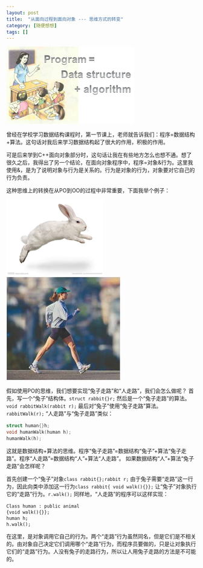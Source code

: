 ```yaml
---
layout: post
title:  "从面向过程到面向对象 --- 思维方式的转变"
category: [随便想想]
tags: []
---
```


![](/images/2020/12)  

曾经在学校学习数据结构课程时，第一节课上，老师就告诉我们：程序=数据结构+算法。这句话对我后来学习数据结构起了很大的作用，积极的作用。

可是后来学到C++面向对象部分时，这句话让我在有些地方怎么也想不通。想了很久之后，我得出了另一个结论，在面向对象程序中，程序=对象&行为。这里我使用&，是为了说明对象与行为是关系的。行为是对象的行为，对象要对它自己的行为负责。

这种思维上的转换在从PO到OO的过程中非常重要，下面我举个例子：

![](/images/2020/13)  
![](/images/2020/14)  

假如使用PO的思维，我们想要实现“兔子走路”和“人走路”，我们会怎么做呢？
首先，写一个“兔子”结构体。`struct rabbit{}r;`
然后是一个“兔子走路”的算法。`void rabbitWalk(rabbit r);`
最后对“兔子”使用“兔子走路”算法。`rabbitWalk(r);`
“人走路”与“兔子走路”类似：

```C++
struct human{}h;
void humanWalk(human h);
humanWalk(h);
```

这就是数据结构+算法的思维。程序“兔子走路”=数据结构“兔子”+算法“兔子走路”。程序“人走路”=数据结构“人”+算法“人走路”。
如果数据结构“人”+算法“兔子走路”会怎样呢？

首先创建一个“兔子”对象`class rabbit{};rabbit r;`
由于兔子需要“走路”这一行为，因此向类中添加这一行为`class rabbit{ void walk(){}};`
让“兔子”对象执行它的“走路”行为。`r.walk();`
同样地，“人走路”的程序可以这样实现：

```
Class human : public animal
{void walk(){}};
human h;
h.walk();
```

在这里，是对象调用它自己的行为。两个“走路”行为虽然同名，但是它们是不相关的。由对象自己决定它们调用哪个“走路”行为，而程序员要做的，只是让对象执行它们的“走路”行为。人没有兔子的走路行为，所以让人用兔子走路的方法是不可能的。
